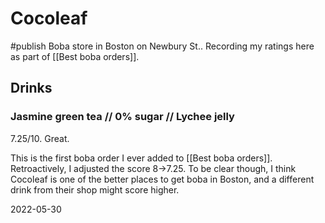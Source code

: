 # Cocoleaf
#publish 
Boba store in Boston on Newbury St.. Recording my ratings here as part of [[Best boba orders]].

## Drinks
### Jasmine green tea // 0% sugar // Lychee jelly
7.25/10. Great.

This is the first boba order I ever added to [[Best boba orders]]. Retroactively, I adjusted the score 8->7.25. To be clear though, I think Cocoleaf is one of the better places to get boba in Boston, and a different drink from their shop might score higher.

2022-05-30


